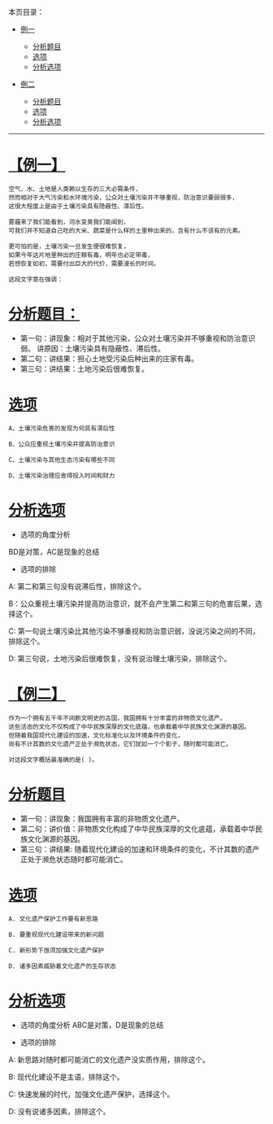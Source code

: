 本页目录：
- [例一](#index-01)
  - [分析题目](#index-01-01)
  - [选项](#index-01-02)
  - [分析选项](#index-01-03)

- [例二](#index-02)
  - [分析题目](#index-02-01)
  - [选项](#index-02-02)
  - [分析选项](#index-02-03)

***

# <a name="index-01" href="#" >【例一】</a>
```
空气、水、土地是人类赖以生存的三大必需条件，
然而相对于大气污染和水环境污染，公众对土壤污染并不够重视，防治意识要弱很多，
这很大程度上是由于土壤污染具有隐蔽性、滞后性。

雾霾来了我们能看到，河水变臭我们能闻到，
可我们并不知道自己吃的大米、蔬菜是什么样的土里种出来的，含有什么不该有的元素。

更可怕的是，土壤污染一旦发生便很难恢复，
如果今年这片地里种出的庄稼有毒，明年也必定带毒，
若想恢复如初，需要付出巨大的代价，需要漫长的时间。

这段文字意在强调：
```
# <a name="index-01-01" href="#" >分析题目：</a>
- 第一句：讲现象：相对于其他污染，公众对土壤污染并不够重视和防治意识弱。
          讲原因：土壤污染具有隐蔽性、滞后性。
- 第二句：讲结果：担心土地受污染后种出来的庄家有毒。
- 第三句：讲结果：土地污染后很难恢复。
# <a name="index-01-02" href="#" >选项</a>
```
A、土壤污染危害的发现为何具有滞后性

B、公众应重视土壤污染并提高防治意识

C、土壤污染与其他生态污染有哪些不同

D、土壤污染治理应舍得投入时间和财力
```
# <a name="index-01-03" href="#" >分析选项</a>
- 选项的角度分析

BD是对策，AC是现象的总结

- 选项的排除

A: 第二和第三句没有说滞后性，排除这个。

B：公众重视土壤污染并提高防治意识，就不会产生第二和第三句的危害后果，选择这个。

C: 第一句说土壤污染比其他污染不够重视和防治意识弱，没说污染之间的不同，排除这个。

D: 第三句说，土地污染后很难恢复，没有说治理土壤污染，排除这个。

# <a name="index-02" href="#" >【例二】</a>
```
作为一个拥有五千年不间断文明史的古国，我国拥有十分丰富的非物质文化遗产。
这些活态的文化不仅构成了中华民族深厚的文化底蕴，也承载着中华民族文化渊源的基因。
但随着我国现代化建设的加速，文化标准化以及环境条件的变化，
尚有不计其数的文化遗产正处于濒危状态，它们犹如一个个影子，随时都可能消亡。

对这段文字概括最准确的是( )。
```
# <a name="index-02-01" href="#" >分析题目</a>
- 第一句：讲现象：我国拥有丰富的非物质文化遗产。
- 第二句：讲价值：非物质文化构成了中华民族深厚的文化底蕴，承载着中华民族文化渊源的基因。
- 第三句：讲结果: 随着现代化建设的加速和环境条件的变化，不计其数的遗产正处于濒危状态随时都可能消亡。

# <a name="index-02-02" href="#" >选项</a>
```
A. 文化遗产保护工作要有新思路

B. 要重视现代化建设带来的新问题

C. 新形势下亟须加强文化遗产保护

D. 诸多因素威胁着文化遗产的生存状态
```
# <a name="index-02-03" href="#" >分析选项</a>
- 选项的角度分析
ABC是对策，D是现象的总结

- 选项的排除

A: 新思路对随时都可能消亡的文化遗产没实质作用，排除这个。

B: 现代化建设不是主语，排除这个。

C: 快速发展的时代，加强文化遗产保护，选择这个。

D: 没有说诸多因素，排除这个。


